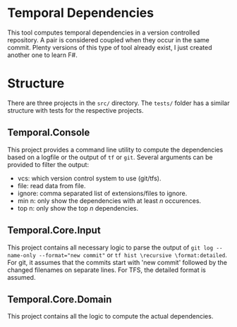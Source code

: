 # Temporal Dependencies
This tool computes temporal dependencies in a version controlled repository. A pair is considered coupled when they occur in the same commit. Plenty versions of this type of tool already exist, I just created another one to learn F\#.

# Structure
There are three projects in the `src/` directory. The `tests/` folder has a similar structure with tests for the respective projects.

## Temporal.Console
This project provides a command line utility to compute the dependencies based on a logfile or the output of `tf` or `git`. 
Several arguments can be provided to filter the output:

* vcs: which version control system to use (git/tfs). 
* file: read data from file.
* ignore: comma separated list of extensions/files to ignore.
* min n: only show the dependencies with at least _n_ occurences.
* top n: only show the top _n_ dependencies.

## Temporal.Core.Input
This project contains all necessary logic to parse the output of `git log --name-only --format="new commit"` or `tf hist \recursive \format:detailed`. For git, it assumes that the commits start with 'new commit' followed by the changed filenames on separate lines. For TFS, the detailed format is assumed.

## Temporal.Core.Domain
This project contains all the logic to compute the actual dependencies.
